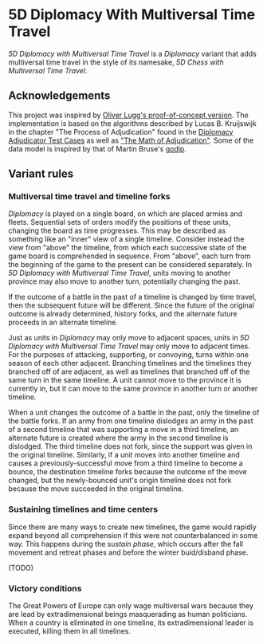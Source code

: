 # 5D Diplomacy With Multiversal Time Travel

_5D Diplomacy with Multiversal Time Travel_ is a _Diplomacy_ variant that adds multiversal time travel in the style of its namesake, _5D Chess with Multiversal Time Travel_.

## Acknowledgements

This project was inspired by [Oliver Lugg's proof-of-concept version](https://github.com/Oliveriver/5d-diplomacy-with-multiverse-time-travel). The implementation is based on the algorithms described by Lucas B. Kruijswijk in the chapter "The Process of Adjudication" found in the [Diplomacy Adjudicator Test Cases](http://web.inter.nl.net/users/L.B.Kruijswijk/#5) as well as ["The Math of Adjudication"](http://uk.diplom.org/pouch/Zine/S2009M/Kruijswijk/DipMath_Chp1.htm). Some of the data model is inspired by that of Martin Bruse's [godip](https://github.com/zond/godip).

## Variant rules

### Multiversal time travel and timeline forks

_Diplomacy_ is played on a single board, on which are placed armies and fleets. Sequential sets of orders modify the positions of these units, changing the board as time progresses. This may be described as something like an "inner" view of a single timeline. Consider instead the view from "above" the timeline, from which each successive state of the game board is comprehended in sequence. From "above", each turn from the beginning of the game to the present can be considered separately. In _5D Diplomacy with Multiversal Time Travel_, units moving to another province may also move to another turn, potentially changing the past.

If the outcome of a battle in the past of a timeline is changed by time travel, then the subsequent future will be different. Since the future of the original outcome is already determined, history forks, and the alternate future proceeds in an alternate timeline.

Just as units in _Diplomacy_ may only move to adjacent spaces, units in _5D Diplomacy with Multiversal Time Travel_ may only move to adjacent times. For the purposes of attacking, supporting, or convoying, turns within one season of each other adjacent. Branching timelines and the timelines they branched off of are adjacent, as well as timelines that branched off of the same turn in the same timeline. A unit cannot move to the province it is currently in, but it can move to the same province in another turn or another timeline.

When a unit changes the outcome of a battle in the past, only the timeline of the battle forks. If an army from one timeline dislodges an army in the past of a second timeline that was supporting a move in a third timeline, an alternate future is created where the army in the second timeline is dislodged. The third timeline does not fork, since the support was given in the original timeline. Similarly, if a unit moves into another timeline and causes a previously-successful move from a third timeline to become a bounce, the destination timeline forks because the outcome of the move changed, but the newly-bounced unit's origin timeline does not fork because the move succeeded in the original timeline.

### Sustaining timelines and time centers

Since there are many ways to create new timelines, the game would rapidly expand beyond all comprehension if this were not counterbalanced in some way. This happens during the _sustain phase_, which occurs after the fall movement and retreat phases and before the winter buid/disband phase.

(TODO)

### Victory conditions

The Great Powers of Europe can only wage multiversal wars because they are lead by extradimensional beings masquerading as human politicians. When a country is eliminated in one timeline, its extradimensional leader is executed, killing them in all timelines.
